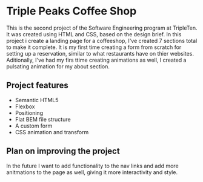 # Triple Peaks Coffee Shop

This is the second project of the Software Engineering program at TripleTen. It was created using HTML and CSS, based on the design brief. In this project i create a landing page for a coffeeshop, I've created 7 sections total to make it complete. It is my first time creating a form from scratch for setting up a reservation, similar to what restaurants have on thier websites. Aditionally, I've had my firs ttime creating animations as well, I created a pulsating animation for my about section.

## Project features

- Semantic HTML5
- Flexbox
- Positioning
- Flat BEM file structure
- A custom form
- CSS animation and transform

## Plan on improving the project

In the future I want to add functionality to the nav links and add more anitmations to the page as well, giving it more interactivity and style.
